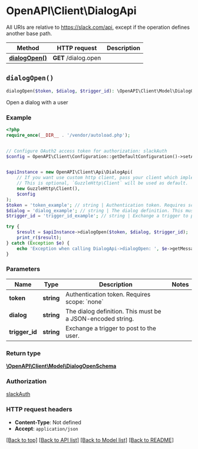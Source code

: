 # OpenAPI\Client\DialogApi

All URIs are relative to https://slack.com/api, except if the operation defines another base path.

| Method | HTTP request | Description |
| ------------- | ------------- | ------------- |
| [**dialogOpen()**](DialogApi.md#dialogOpen) | **GET** /dialog.open |  |


## `dialogOpen()`

```php
dialogOpen($token, $dialog, $trigger_id): \OpenAPI\Client\Model\DialogOpenSchema
```



Open a dialog with a user

### Example

```php
<?php
require_once(__DIR__ . '/vendor/autoload.php');


// Configure OAuth2 access token for authorization: slackAuth
$config = OpenAPI\Client\Configuration::getDefaultConfiguration()->setAccessToken('YOUR_ACCESS_TOKEN');


$apiInstance = new OpenAPI\Client\Api\DialogApi(
    // If you want use custom http client, pass your client which implements `GuzzleHttp\ClientInterface`.
    // This is optional, `GuzzleHttp\Client` will be used as default.
    new GuzzleHttp\Client(),
    $config
);
$token = 'token_example'; // string | Authentication token. Requires scope: `none`
$dialog = 'dialog_example'; // string | The dialog definition. This must be a JSON-encoded string.
$trigger_id = 'trigger_id_example'; // string | Exchange a trigger to post to the user.

try {
    $result = $apiInstance->dialogOpen($token, $dialog, $trigger_id);
    print_r($result);
} catch (Exception $e) {
    echo 'Exception when calling DialogApi->dialogOpen: ', $e->getMessage(), PHP_EOL;
}
```

### Parameters

| Name | Type | Description  | Notes |
| ------------- | ------------- | ------------- | ------------- |
| **token** | **string**| Authentication token. Requires scope: &#x60;none&#x60; | |
| **dialog** | **string**| The dialog definition. This must be a JSON-encoded string. | |
| **trigger_id** | **string**| Exchange a trigger to post to the user. | |

### Return type

[**\OpenAPI\Client\Model\DialogOpenSchema**](../Model/DialogOpenSchema.md)

### Authorization

[slackAuth](../../README.md#slackAuth)

### HTTP request headers

- **Content-Type**: Not defined
- **Accept**: `application/json`

[[Back to top]](#) [[Back to API list]](../../README.md#endpoints)
[[Back to Model list]](../../README.md#models)
[[Back to README]](../../README.md)
